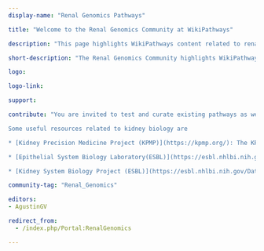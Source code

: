 ```yaml
---
display-name: "Renal Genomics Pathways"

title: "Welcome to the Renal Genomics Community at WikiPathways"

description: "This page highlights WikiPathways content related to renal biology and disease. Most available pathways lack tissue/cell specificity and are of limited usefulness in highly differentiated organs such as the kidney. In order to produce quality renal genomics data, new and updated kidney-specific pathways are needed. This page offers an opportunity for renal physiologists to participate in creating, testing and curating new pathways, thereby contributing with modern methodology to integrate the renal knowledge-base."

short-description: "The Renal Genomics Community highlights WikiPathways content related to renal biology and disease"

logo: 

logo-link: 

support:

contribute: "You are invited to test and curate existing pathways as well as to create new ones. All suggestions and contributions are welcome. Contact Agustin Gonzalez-Vicente (agustin.gonvi[at]gmail.com) if interested in adding pathways. Suggested topics for new pathways are Membranoproliferative Glomerulonephritis type II, Acute Kidney Injury,, Chronic Kidney Disease, Diabetic Nephropathy, Kidney Transplants and Rejection, Mitochondria in Renal Disease, Membranous Nephropathy, Immune System and the Kidney, Renovascular Hypertension, Salt-Sensitive Hypertension. 

Some useful resources related to kidney biology are 

* [Kidney Precision Medicine Project (KPMP)](https://kpmp.org/): The KPMP actively engages academics, industry, and the broader scientific community as it works to deepen understanding of the kidneys.

* [Epithelial System Biology Laboratory(ESBL)](https://esbl.nhlbi.nih.gov/): download data and access computational tools.

* [Kidney System Biology Project (ESBL)](https://esbl.nhlbi.nih.gov/Databases/KSBP2/): renal epithelial transcriptome and proteome databases."

community-tag: "Renal_Genomics"

editors:
- AgustinGV

redirect_from:
  - /index.php/Portal:RenalGenomics

---       
```

        
        

     


